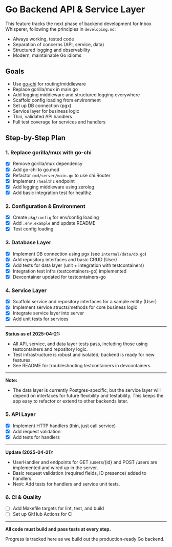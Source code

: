 # Go Backend API & Service Layer

This feature tracks the next phase of backend development for Inbox Whisperer, following the principles in `developing.md`:
- Always working, tested code
- Separation of concerns (API, service, data)
- Structured logging and observability
- Modern, maintainable Go idioms

## Goals
- Use [go-chi](https://github.com/go-chi/chi) for routing/middleware
- Replace gorilla/mux in main.go
- Add logging middleware and structured logging everywhere
- Scaffold config loading from environment
- Set up DB connection (pgx)
- Service layer for business logic
- Thin, validated API handlers
- Full test coverage for services and handlers

## Step-by-Step Plan

### 1. Replace gorilla/mux with go-chi
- [x] Remove gorilla/mux dependency
- [x] Add go-chi to go.mod
- [x] Refactor `cmd/server/main.go` to use chi.Router
- [x] Implement `/healthz` endpoint
- [x] Add logging middleware using zerolog
- [x] Add basic integration test for healthz

### 2. Configuration & Environment
- [x] Create `pkg/config` for env/config loading
- [x] Add `.env.example` and update README
- [x] Test config loading

### 3. Database Layer
- [x] Implement DB connection using pgx (see `internal/data/db.go`)
- [x] Add repository interfaces and basic CRUD (User)
- [x] Add tests for data layer (unit + integration with testcontainers)
- [x] Integration test infra (testcontainers-go) implemented
- [x] Devcontainer updated for testcontainers-go

### 4. Service Layer
- [x] Scaffold service and repository interfaces for a sample entity (User)
- [x] Implement service structs/methods for core business logic
- [x] Integrate service layer into server
- [x] Add unit tests for services

---
**Status as of 2025-04-21:**
- All API, service, and data layer tests pass, including those using testcontainers and repository logic.
- Test infrastructure is robust and isolated; backend is ready for new features.
- See README for troubleshooting testcontainers in devcontainers.

---

**Note:**
- The data layer is currently Postgres-specific, but the service layer will depend on interfaces for future flexibility and testability. This keeps the app easy to refactor or extend to other backends later.
### 5. API Layer
- [x] Implement HTTP handlers (thin, just call service)
- [x] Add request validation
- [x] Add tests for handlers

---

**Update (2025-04-21):**
- UserHandler and endpoints for GET /users/{id} and POST /users are implemented and wired up in the server.
- Basic request validation (required fields, ID presence) added to handlers.
- Next: Add tests for handlers and service unit tests.

### 6. CI & Quality
- [ ] Add Makefile targets for lint, test, and build
- [ ] Set up GitHub Actions for CI

---

**All code must build and pass tests at every step.**

Progress is tracked here as we build out the production-ready Go backend.
